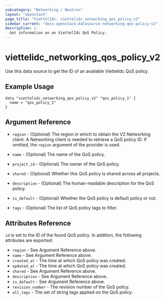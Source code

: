 ```yaml
---
subcategory: "Networking / Neutron"
layout: "openstack"
page_title: "ViettelIdc: viettelidc_networking_qos_policy_v2"
sidebar_current: "docs-openstack-datasource-networking-qos-policy-v2"
description: |-
  Get information on an ViettelIdc QoS Policy.
---
```


# viettelidc\_networking\_qos\_policy\_v2

Use this data source to get the ID of an available ViettelIdc QoS policy.

## Example Usage

```hcl
data "viettelidc_networking_qos_policy_v2" "qos_policy_1" {
  name = "qos_policy_1"
}
```

## Argument Reference

* `region` - (Optional) The region in which to obtain the V2 Networking client.
    A Networking client is needed to retrieve a QoS policy ID. If omitted, the
    `region` argument of the provider is used.

* `name` - (Optional) The name of the QoS policy.

* `project_id` - (Optional) The owner of the QoS policy.

* `shared` - (Optional) Whether this QoS policy is shared across all projects.

* `description` - (Optional) The human-readable description for the QoS policy.

* `is_default` - (Optional) Whether the QoS policy is default policy or not.

* `tags` - (Optional) The list of QoS policy tags to filter.

## Attributes Reference

`id` is set to the ID of the found QoS policy. In addition, the following attributes
are exported:

* `region` - See Argument Reference above.
* `name` - See Argument Reference above.
* `created_at` -  The time at which QoS policy was created.
* `updated_at` - The time at which QoS policy was created.
* `shared` - See Argument Reference above.
* `description` - See Argument Reference above.
* `is_default` - See Argument Reference above.
* `revision_number` - The revision number of the QoS policy.
* `all_tags` - The set of string tags applied on the QoS policy.
